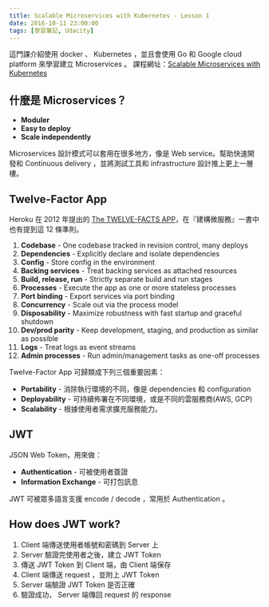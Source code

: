 ```yaml
---
title: Scalable Microservices with Kubernetes - Lesson 1
date: 2016-10-11 23:00:00
tags: [學習筆記, Udacity]
---
```


這門課介紹使用 docker 、 Kubernetes  ，並且會使用 Go 和 Google cloud platform 來學習建立 Microservices 。
課程網址：[Scalable Microservices with Kubernetes](https://classroom.udacity.com/courses/ud615/)

## 什麼是 Microservices？

* **Moduler**
* **Easy to deploy**
* **Scale independently**

Microservices 設計模式可以套用在很多地方，像是 Web service。幫助快速開發和 Continuous delivery ，並將測試工具和 infrastructure 設計推上更上一層樓。

## Twelve-Factor App
Heroku 在 2012 年提出的 [The TWELVE-FACTS APP](https://12factor.net/)，在『建構微服務』一書中也有提到這 12 條準則。

1. **Codebase** - One codebase tracked in revision control, many deploys
2. **Dependencies** - Explicitly declare and isolate dependencies
3. **Config** - Store config in the environment
4. **Backing services** - Treat backing services as attached resources
5. **Build, release, run** - Strictly separate build and run stages
6. **Processes** - Execute the app as one or more stateless processes
7. **Port binding** - Export services via port binding
8. **Concurrency** - Scale out via the process model
9. **Disposability** - Maximize robustness with fast startup and graceful shutdown
10. **Dev/prod parity** - Keep development, staging, and production as similar as possible
11. **Logs** - Treat logs as event streams
12. **Admin processes** - Run admin/management tasks as one-off processes

Twelve-Factor App 可歸類成下列三個重要因素：

* **Portability** - 消除執行環境的不同，像是 dependencies 和 configuration
* **Deployability** - 可持續佈署在不同環境，或是不同的雲服務商(AWS, GCP)
* **Scalability** - 根據使用者需求擴充服務能力。

## JWT
JSON Web Token，用來做：

* **Authentication** - 可被使用者簽證
* **Information Exchange** - 可打包訊息

JWT 可被眾多語言支援 encode / decode ，常用於 Authentication 。

## How does JWT work?
1. Client 端傳送使用者帳號和密碼到 Server 上
2. Server 驗證完使用者之後，建立 JWT Token
3. 傳送 JWT Token 到 Client 端，由 Client 端保存
4. Client 端傳送 request ，並附上 JWT Token
5. Server 端驗證 JWT Token 是否正確
6. 驗證成功， Server 端傳回 request 的 response
